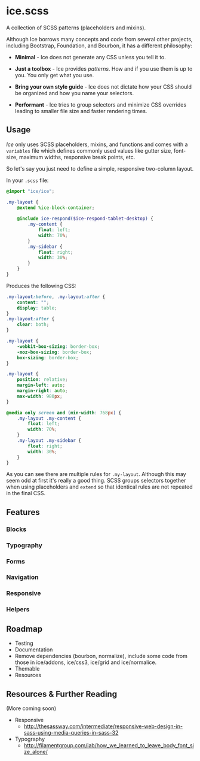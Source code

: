 # ice.scss

A collection of SCSS patterns (placeholders and mixins).

Although Ice borrows many concepts and code from several other projects, including Bootstrap, Foundation, and Bourbon, it has a different philosophy:

* **Minimal** - Ice does not generate any CSS unless you tell it to.

* **Just a toolbox** - Ice provides *patterns*. How and if you use them is up to you. You only get what you use.

* **Bring your own style guide** - Ice does not dictate how your CSS should be organized and how you name your selectors.

* **Performant** - Ice tries to group selectors and minimize CSS overrides leading to smaller file size and faster rendering times.

## Usage

*Ice* only uses SCSS placeholders, mixins, and functions and comes with a ``variables`` file which defines commonly used values like gutter size, font-size, maximum widths, responsive break points, etc.


So let's say you just need to define a simple, responsive two-column layout.

In your ```.scss``` file:

```scss
@import "ice/ice";

.my-layout {
    @extend %ice-block-container;
    
    @include ice-respond($ice-respond-tablet-desktop) {
        .my-content {
            float: left;
            width: 70%;
        }
        .my-sidebar {    
            float: right;
            width: 30%;     
        }                
    }
}
```

Produces the following CSS:

```css
.my-layout:before, .my-layout:after {
    content: "";
    display: table;
}
.my-layout:after {
    clear: both;
}

.my-layout {
    -webkit-box-sizing: border-box;
    -moz-box-sizing: border-box;
    box-sizing: border-box;
}

.my-layout {
    position: relative;
    margin-left: auto;
    margin-right: auto;
    max-width: 980px;
}

@media only screen and (min-width: 768px) {
    .my-layout .my-content {
        float: left;
        width: 70%;
    }
    .my-layout .my-sidebar {
        float: right;
        width: 30%;
    }
}
```

As you can see there are multiple rules for ```.my-layout```. Although this may seem odd at first it's really a good thing. SCSS groups selectors together when using placeholders and ```extend``` so that identical rules are not repeated in the final CSS.

## Features

### Blocks

### Typography

### Forms

### Navigation

### Responsive

### Helpers

## Roadmap

* Testing
* Documentation
* Remove dependencies (bourbon, normalize), include some code from those in ice/addons, ice/css3, ice/grid and ice/normalice.
* Themable
* Resources

## Resources & Further Reading

(More coming soon)

* Responsive
    * http://thesassway.com/intermediate/responsive-web-design-in-sass-using-media-queries-in-sass-32 
* Typography
    * http://filamentgroup.com/lab/how_we_learned_to_leave_body_font_size_alone/   
